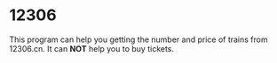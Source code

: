 # 12306
This program can help you getting the number and price of trains from 12306.cn.
It can **NOT** help you to buy tickets.